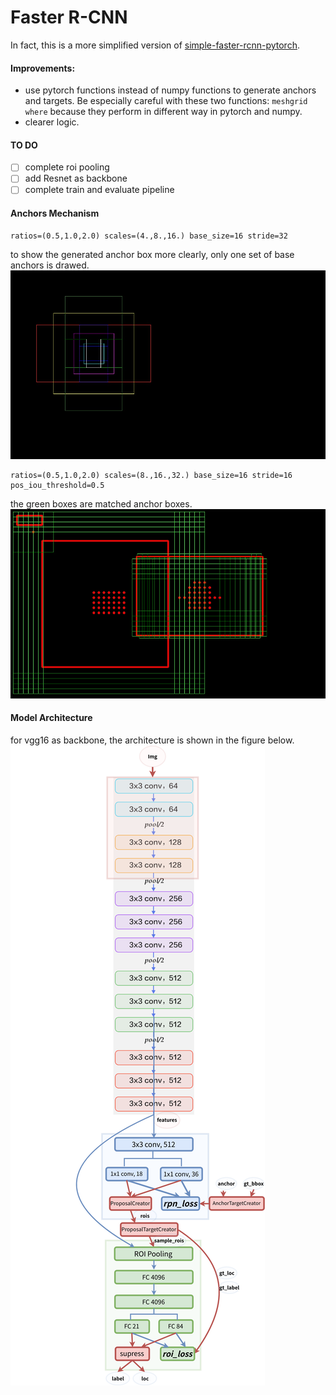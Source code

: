 # Faster R-CNN   
In fact, this is a more simplified version of [simple-faster-rcnn-pytorch](https://github.com/chenyuntc/simple-faster-rcnn-pytorch).   

#### Improvements:   
* use pytorch functions instead of numpy functions to generate anchors and targets. Be especially careful with these two functions: ```meshgrid``` ``` where``` because they perform in different way in pytorch and numpy.  
* clearer logic.  

#### TO DO  
- [ ] complete roi pooling  
- [ ] add Resnet as backbone  
- [ ] complete train and evaluate pipeline  

#### Anchors Mechanism  
```  
ratios=(0.5,1.0,2.0) scales=(4.,8.,16.) base_size=16 stride=32  
```  
to show the generated anchor box more clearly, only one set of base anchors is drawed.   
![](assets/anchors1.jpg)  
```  
ratios=(0.5,1.0,2.0) scales=(8.,16.,32.) base_size=16 stride=16  pos_iou_threshold=0.5
```  
the green boxes are matched anchor boxes. 
![](assets/pos_anchors.jpg)

#### Model Architecture  
for vgg16 as backbone, the architecture is shown in the figure below.  
![](assets/faster-rcnn.png)   
